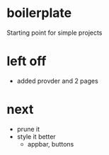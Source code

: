 # boilerplate
Starting point for simple projects

# left off
* added provder and 2 pages

# next
* prune it
* style it better 
   + appbar, buttons 